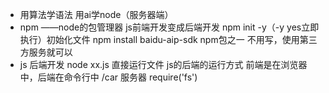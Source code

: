 - 用算法学语法 用ai学node（服务器端）
- npm ——node的包管理器
  js前端开发变成后端开发
  npm init -y（-y yes立即执行）初始化文件
  npm install baidu-aip-sdk  npm包之一
  不用写，使用第三方服务就可以
- js 后端开发
  node xx.js 直接运行文件 js的后端的运行方式
  前端是在浏览器中，后端在命令行中
  /car 服务器 require('fs')
